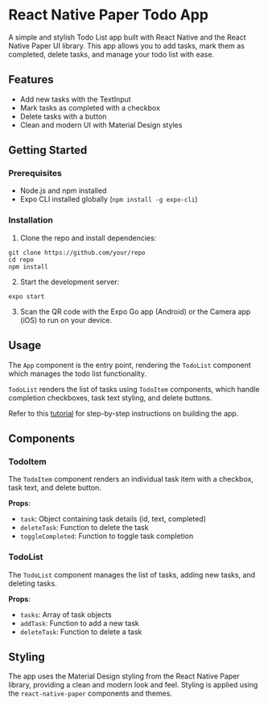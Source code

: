 # React Native Paper Todo App

A simple and stylish Todo List app built with React Native and the React Native Paper UI library. This app allows you to add tasks, mark them as completed, delete tasks, and manage your todo list with ease.

## Features

- Add new tasks with the TextInput
- Mark tasks as completed with a checkbox
- Delete tasks with a button
- Clean and modern UI with Material Design styles

## Getting Started

### Prerequisites

- Node.js and npm installed
- Expo CLI installed globally (`npm install -g expo-cli`)

### Installation

1. Clone the repo and install dependencies:

```
git clone https://github.com/your/repo
cd repo
npm install
```

2. Start the development server:

```
expo start
```

3. Scan the QR code with the Expo Go app (Android) or the Camera app (iOS) to run on your device.

## Usage

The `App` component is the entry point, rendering the `TodoList` component which manages the todo list functionality.

`TodoList` renders the list of tasks using `TodoItem` components, which handle completion checkboxes, task text styling, and delete buttons.

Refer to this [tutorial](https://medium.com/@worachote/building-a-todo-list-app-with-react-native-a-step-by-step-guide-7ed7871d3f98) for step-by-step instructions on building the app.

## Components

### TodoItem

The `TodoItem` component renders an individual task item with a checkbox, task text, and delete button.

**Props**:
- `task`: Object containing task details (id, text, completed)
- `deleteTask`: Function to delete the task
- `toggleCompleted`: Function to toggle task completion

### TodoList

The `TodoList` component manages the list of tasks, adding new tasks, and deleting tasks.

**Props**:
- `tasks`: Array of task objects
- `addTask`: Function to add a new task
- `deleteTask`: Function to delete a task

## Styling

The app uses the Material Design styling from the React Native Paper library, providing a clean and modern look and feel. Styling is applied using the `react-native-paper` components and themes.